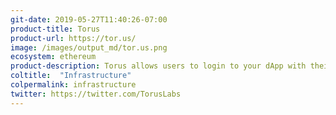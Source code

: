 ```yaml
---
git-date: 2019-05-27T11:40:26-07:00
product-title: Torus
product-url: https://tor.us/
image: /images/output_md/tor.us.png
ecosystem: ethereum
product-description: Torus allows users to login to your dApp with their OAuth accounts, Google and Facebook, to derive their private keys in a trustless manner.
coltitle:  "Infrastructure"
colpermalink: infrastructure
twitter: https://twitter.com/TorusLabs
---
```

